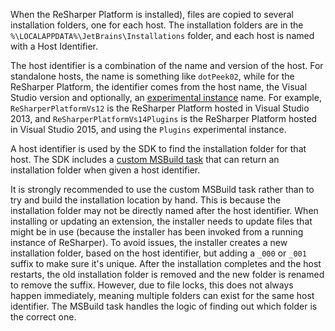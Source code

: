[//]: # (title: Host Identifiers)

When the ReSharper Platform is installed), files are copied to several installation folders, one for each host. The installation folders are in the `%\LOCALAPPDATA%\JetBrains\Installations` folder, and each host is named with a Host Identifier.

The host identifier is a combination of the name and version of the host. For standalone hosts, the name is something like `dotPeek02`, while for the ReSharper Platform, the identifier comes from the host name, the Visual Studio version and optionally, an [experimental instance](ExperimentalInstance.md) name. For example, `ReSharperPlatformVs12` is the ReSharper Platform hosted in Visual Studio 2013, and `ReSharperPlatformVs14Plugins` is the ReSharper Platform hosted in Visual Studio 2015, and using the `Plugins` experimental instance.

A host identifier is used by the SDK to find the installation folder for that host. The SDK includes a [custom MSBuild task](LocalInstallation_CopyOnBuild.md) that can return an installation folder when given a host identifier.

It is strongly recommended to use the custom MSBuild task rather than to try and build the installation location by hand. This is because the installation folder may not be directly named after the host identifier. When installing or updating an extension, the installer needs to update files that might be in use (because the installer has been invoked from a running instance of ReSharper). To avoid issues, the installer creates a new installation folder, based on the host identifier, but adding a `_000` or `_001` suffix to make sure it's unique. After the installation completes and the host restarts, the old installation folder is removed and the new folder is renamed to remove the suffix. However, due to file locks, this does not always happen immediately, meaning multiple folders can exist for the same host identifier. The MSBuild task handles the logic of finding out which folder is the correct one.